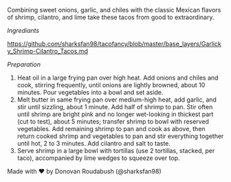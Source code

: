 Combining sweet onions, garlic, and chiles with the classic Mexican flavors of shrimp, cilantro, and lime take these tacos from good to extraordinary.

*Ingrediants*

https://github.com/sharksfan98/tacofancy/blob/master/base_layers/Garlicky_Shrimp-Cilantro_Tacos.md

*Preparation*

1. Heat oil in a large frying pan over high heat. Add onions and chiles and cook, stirring frequently, until onions are lightly browned, about 10 minutes. Pour vegetables into a bowl and set aside.
2. Melt butter in same frying pan over medium-high heat, add garlic, and stir until sizzling, about 1 minute. Add half of shrimp to pan. Stir often until shrimp are bright pink and no longer wet-looking in thickest part (cut to test), about 5 minutes; transfer shrimp to bowl with reserved vegetables. Add remaining shrimp to pan and cook as above, then return cooked shrimp and vegetables to pan and stir everything together until hot, 2 to 3 minutes. Add cilantro and salt to taste.
3. Serve shrimp in a large bowl with tortillas (use 2 tortillas, stacked, per taco), accompanied by lime wedges to squeeze over top.

Made with ♥ by Donovan Roudabush (@sharksfan98)
